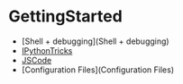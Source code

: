 # GettingStarted

* [Shell + debugging](Shell + debugging)
* [IPythonTricks](IPythonTricks)
* [JSCode](JSCode)
* [Configuration Files](Configuration Files)
